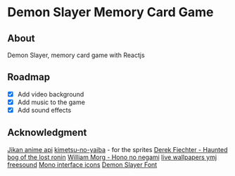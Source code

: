# Demon Slayer Memory Card Game

## About

Demon Slayer, memory card game with Reactjs

## Roadmap

- [x] Add video background
- [x] Add music to the game
- [x] Add sound effects

## Acknowledgment

[Jikan anime api](https://jikan.moe/)
[kimetsu-no-yaiba](https://kimetsu-no-yaiba.fandom.com/) - for the sprites
[Derek Fiechter - Haunted bog of the lost ronin](https://soundcloud.com/dfiechter2/japanese-fantasy-music-haunted-bog-of-the-lost-ronin)
[William Morg - Hono no negami](https://soundcloud.com/william-m1234/japanese-fantasy-music-hon-no)
[live wallpapers ymj](https://www.youtube.com/@4ooo4)
[freesound](https://freesound.org)
[Mono interface icons](https://www.svgrepo.com/collection/mono-interface-icons/)
[Demon Slayer Font](https://www.fontshut.com/demon-slayer-font/)

